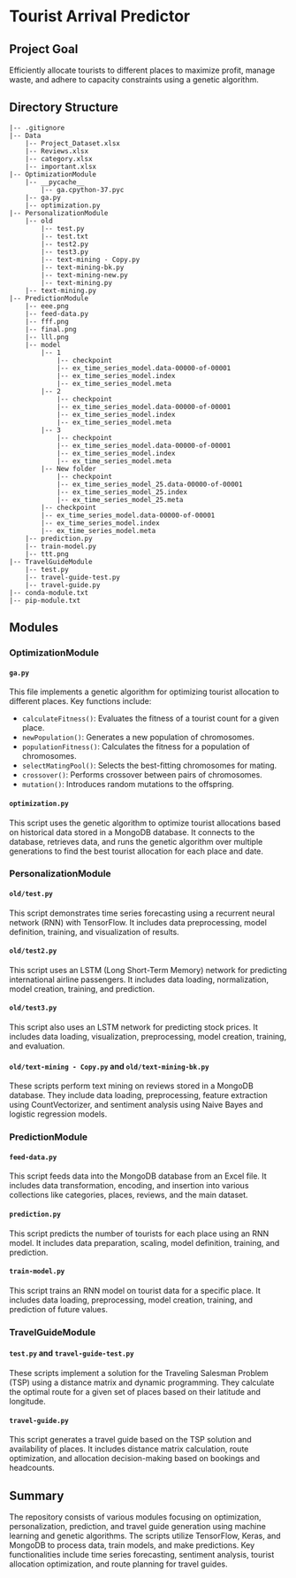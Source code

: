 
# Tourist Arrival Predictor

## Project Goal
Efficiently allocate tourists to different places to maximize profit, manage waste, and adhere to capacity constraints using a genetic algorithm.

## Directory Structure
```
|-- .gitignore
|-- Data
    |-- Project_Dataset.xlsx
    |-- Reviews.xlsx
    |-- category.xlsx
    |-- important.xlsx
|-- OptimizationModule
    |-- __pycache__
        |-- ga.cpython-37.pyc
    |-- ga.py
    |-- optimization.py
|-- PersonalizationModule
    |-- old
        |-- test.py
        |-- test.txt
        |-- test2.py
        |-- test3.py
        |-- text-mining - Copy.py
        |-- text-mining-bk.py
        |-- text-mining-new.py
        |-- text-mining.py
    |-- text-mining.py
|-- PredictionModule
    |-- eee.png
    |-- feed-data.py
    |-- fff.png
    |-- final.png
    |-- lll.png
    |-- model
        |-- 1
            |-- checkpoint
            |-- ex_time_series_model.data-00000-of-00001
            |-- ex_time_series_model.index
            |-- ex_time_series_model.meta
        |-- 2
            |-- checkpoint
            |-- ex_time_series_model.data-00000-of-00001
            |-- ex_time_series_model.index
            |-- ex_time_series_model.meta
        |-- 3
            |-- checkpoint
            |-- ex_time_series_model.data-00000-of-00001
            |-- ex_time_series_model.index
            |-- ex_time_series_model.meta
        |-- New folder
            |-- checkpoint
            |-- ex_time_series_model_25.data-00000-of-00001
            |-- ex_time_series_model_25.index
            |-- ex_time_series_model_25.meta
        |-- checkpoint
        |-- ex_time_series_model.data-00000-of-00001
        |-- ex_time_series_model.index
        |-- ex_time_series_model.meta
    |-- prediction.py
    |-- train-model.py
    |-- ttt.png
|-- TravelGuideModule
    |-- test.py
    |-- travel-guide-test.py
    |-- travel-guide.py
|-- conda-module.txt
|-- pip-module.txt
```

## Modules

### OptimizationModule

#### `ga.py`
This file implements a genetic algorithm for optimizing tourist allocation to different places. Key functions include:
- `calculateFitness()`: Evaluates the fitness of a tourist count for a given place.
- `newPopulation()`: Generates a new population of chromosomes.
- `populationFitness()`: Calculates the fitness for a population of chromosomes.
- `selectMatingPool()`: Selects the best-fitting chromosomes for mating.
- `crossover()`: Performs crossover between pairs of chromosomes.
- `mutation()`: Introduces random mutations to the offspring.

#### `optimization.py`
This script uses the genetic algorithm to optimize tourist allocations based on historical data stored in a MongoDB database. It connects to the database, retrieves data, and runs the genetic algorithm over multiple generations to find the best tourist allocation for each place and date.

### PersonalizationModule

#### `old/test.py`
This script demonstrates time series forecasting using a recurrent neural network (RNN) with TensorFlow. It includes data preprocessing, model definition, training, and visualization of results.

#### `old/test2.py`
This script uses an LSTM (Long Short-Term Memory) network for predicting international airline passengers. It includes data loading, normalization, model creation, training, and prediction.

#### `old/test3.py`
This script also uses an LSTM network for predicting stock prices. It includes data loading, visualization, preprocessing, model creation, training, and evaluation.

#### `old/text-mining - Copy.py` and `old/text-mining-bk.py`
These scripts perform text mining on reviews stored in a MongoDB database. They include data loading, preprocessing, feature extraction using CountVectorizer, and sentiment analysis using Naive Bayes and logistic regression models.

### PredictionModule

#### `feed-data.py`
This script feeds data into the MongoDB database from an Excel file. It includes data transformation, encoding, and insertion into various collections like categories, places, reviews, and the main dataset.

#### `prediction.py`
This script predicts the number of tourists for each place using an RNN model. It includes data preparation, scaling, model definition, training, and prediction.

#### `train-model.py`
This script trains an RNN model on tourist data for a specific place. It includes data loading, preprocessing, model creation, training, and prediction of future values.

### TravelGuideModule

#### `test.py` and `travel-guide-test.py`
These scripts implement a solution for the Traveling Salesman Problem (TSP) using a distance matrix and dynamic programming. They calculate the optimal route for a given set of places based on their latitude and longitude.

#### `travel-guide.py`
This script generates a travel guide based on the TSP solution and availability of places. It includes distance matrix calculation, route optimization, and allocation decision-making based on bookings and headcounts.

## Summary
The repository consists of various modules focusing on optimization, personalization, prediction, and travel guide generation using machine learning and genetic algorithms. The scripts utilize TensorFlow, Keras, and MongoDB to process data, train models, and make predictions. Key functionalities include time series forecasting, sentiment analysis, tourist allocation optimization, and route planning for travel guides.
